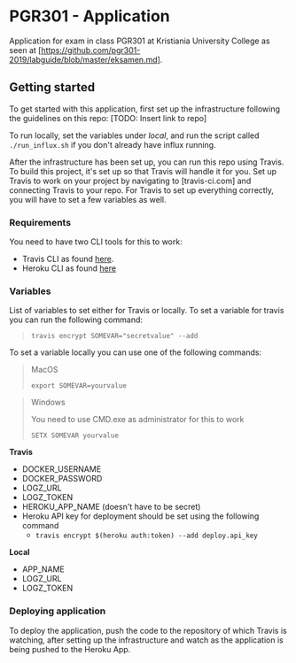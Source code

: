 # PGR301 - Application

Application for exam in class PGR301 at Kristiania University College as seen at [https://github.com/pgr301-2019/labguide/blob/master/eksamen.md].

## Getting started 

To get started with this application, first set up the infrastructure following the guidelines on this repo: 
[TODO: Insert link to repo]

To run locally, set the variables under _local_, and 
run the script called `./run_influx.sh` if you don't already have influx running.

After the infrastructure has been set up, you can run this repo using Travis. 
To build this project, it's set up so that Travis will handle it for you. 
Set up Travis to work on your project by navigating to [travis-ci.com] and connecting Travis to your repo. 
For Travis to set up everything correctly, you will have to set a few variables as well.

### Requirements
You need to have two CLI tools for this to work: 
- Travis CLI as found [here](https://github.com/travis-ci/travis.rb).
- Heroku CLI as found [here](https://devcenter.heroku.com/articles/heroku-cli#download-and-install)

### Variables
List of variables to set either for Travis or locally. 
To set a variable for travis you can run the following command: 
>`travis encrypt SOMEVAR="secretvalue" --add`

To set a variable locally you can use one of the following commands: 
> MacOS
>
> `export SOMEVAR=yourvalue`

> Windows
>
> You need to use CMD.exe as administrator for this to work
>
> `SETX SOMEVAR yourvalue`

__Travis__
- DOCKER_USERNAME
- DOCKER_PASSWORD
- LOGZ_URL
- LOGZ_TOKEN 
- HEROKU_APP_NAME (doesn't have to be secret)
- Heroku API key for deployment should be set using the following command
    - `travis encrypt $(heroku auth:token) --add deploy.api_key`

__Local__
- APP_NAME
- LOGZ_URL
- LOGZ_TOKEN


### Deploying application
To deploy the application, push the code to the repository of which Travis is watching, after setting up the infrastructure
and watch as the application is being pushed to the Heroku App.